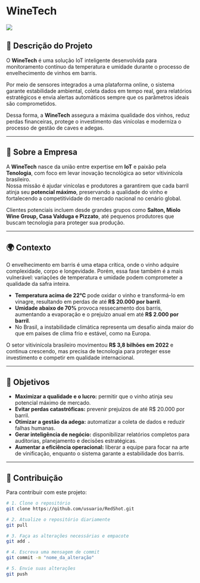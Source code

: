 # WineTech 

<img src="../WineTech/entregaveis-grupo/site-institucional/assets/logo.png">

## 📖 Descrição do Projeto  

O **WineTech** é uma solução IoT inteligente desenvolvida para monitoramento contínuo da temperatura e umidade durante o processo de envelhecimento de vinhos em barris.  

Por meio de sensores integrados a uma plataforma online, o sistema garante estabilidade ambiental, coleta dados em tempo real, gera relatórios estratégicos e envia alertas automáticos sempre que os parâmetros ideais são comprometidos.  

Dessa forma, a **WineTech** assegura a máxima qualidade dos vinhos, reduz perdas financeiras, protege o investimento das vinícolas e moderniza o processo de gestão de caves e adegas.  

---

## 🍇 Sobre a Empresa  

A **WineTech** nasce da união entre expertise em **IoT** e paixão pela **Tenologia**, com foco em levar inovação tecnológica ao setor vitivinícola brasileiro.  
Nossa missão é ajudar vinícolas e produtores a garantirem que cada barril atinja seu **potencial máximo**, preservando a qualidade do vinho e fortalecendo a competitividade do mercado nacional no cenário global.  

Clientes potenciais incluem desde grandes grupos como **Salton, Miolo Wine Group, Casa Valduga e Pizzato**, até pequenos produtores que buscam tecnologia para proteger sua produção.  

---

## 🌍 Contexto  

O envelhecimento em barris é uma etapa crítica, onde o vinho adquire complexidade, corpo e longevidade. Porém, essa fase também é a mais vulnerável: variações de temperatura e umidade podem comprometer a qualidade da safra inteira.  

- **Temperatura acima de 22°C** pode oxidar o vinho e transformá-lo em vinagre, resultando em perdas de até **R$ 20.000 por barril**.  
- **Umidade abaixo de 70%** provoca ressecamento dos barris, aumentando a evaporação e o prejuízo anual em até **R$ 2.000 por barril**.  
- No Brasil, a instabilidade climática representa um desafio ainda maior do que em países de clima frio e estável, como na Europa.  

O setor vitivinícola brasileiro movimentou **R$ 3,8 bilhões em 2022** e continua crescendo, mas precisa de tecnologia para proteger esse investimento e competir em qualidade internacional.  

---

## 🎯 Objetivos  

- **Maximizar a qualidade e o lucro:** permitir que o vinho atinja seu potencial máximo de mercado.  
- **Evitar perdas catastróficas:** prevenir prejuízos de até R$ 20.000 por barril.  
- **Otimizar a gestão da adega:** automatizar a coleta de dados e reduzir falhas humanas.  
- **Gerar inteligência de negócio:** disponibilizar relatórios completos para auditorias, planejamento e decisões estratégicas.  
- **Aumentar a eficiência operacional:** liberar a equipe para focar na arte de vinificação, enquanto o sistema garante a estabilidade dos barris.  

---

## 🤝 Contribuição  

Para contribuir com este projeto:  

```bash
# 1. Clone o repositório
git clone https://github.com/usuario/RedShot.git

# 2. Atualize o repositório diariamente
git pull

# 3. Faça as alterações necessárias e empacote
git add .

# 4. Escreva uma mensagem de commit
git commit -m "nome_da_alteração"

# 5. Envie suas alterações
git push

   

   
   
